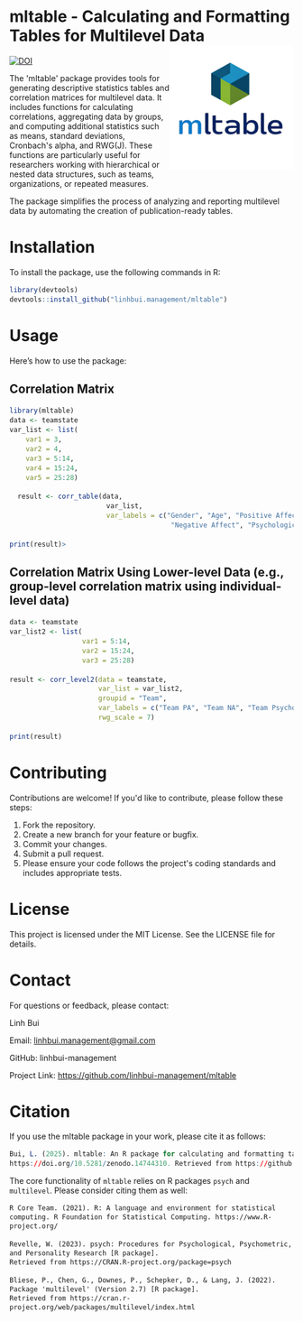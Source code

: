 # mltable - Calculating and Formatting Tables for Multilevel Data <img src="inst/logo_mltable.png" align="right" width="220"/>

[![DOI](https://zenodo.org/badge/DOI/10.5281/zenodo.14744310.svg)](https://doi.org/10.5281/zenodo.14744310)

The 'mltable' package provides tools for generating descriptive statistics tables 
and correlation matrices for multilevel data. It includes functions for calculating 
correlations, aggregating data by groups, and computing additional statistics 
such as means, standard deviations, Cronbach's alpha, and 
RWG(J). These functions are particularly useful for researchers working with 
hierarchical or nested data structures, such as teams, organizations, or repeated 
measures. 

The package simplifies the process of analyzing and reporting multilevel 
data by automating the creation of publication-ready tables.
    
# Installation
To install the package, use the following commands in R:

```r
library(devtools)
devtools::install_github("linhbui.management/mltable")
```
# Usage
Here’s how to use the package:


## Correlation Matrix 

```r
library(mltable)
data <- teamstate
var_list <- list(
    var1 = 3,
    var2 = 4,
    var3 = 5:14,
    var4 = 15:24,
    var5 = 25:28)

  result <- corr_table(data,
                        var_list,
                        var_labels = c("Gender", "Age", "Positive Affect",
                                        "Negative Affect", "Psychological Safety"))

print(result)>
```

## Correlation Matrix Using Lower-level Data (e.g., group-level correlation matrix using individual-level data)

```r
data <- teamstate
var_list2 <- list(
                  var1 = 5:14,
                  var2 = 15:24,
                  var3 = 25:28)

result <- corr_level2(data = teamstate,
                      var_list = var_list2,
                      groupid = "Team",
                      var_labels = c("Team PA", "Team NA", "Team Psychological Safety"),
                      rwg_scale = 7)

print(result)
```

# Contributing
Contributions are welcome! If you'd like to contribute, please follow these steps:

1. Fork the repository.
2. Create a new branch for your feature or bugfix.
3. Commit your changes.
4. Submit a pull request.
5. Please ensure your code follows the project's coding standards and includes appropriate tests.

# License
This project is licensed under the MIT License. See the LICENSE file for details.

# Contact
For questions or feedback, please contact:

Linh Bui

Email: linhbui.management@gmail.com

GitHub: linhbui-management

Project Link: https://github.com/linhbui-management/mltable

# Citation

If you use the mltable package in your work, please cite it as follows:

```r
Bui, L. (2025). mltable: An R package for calculating and formatting tables for multilevel data.
https://doi.org/10.5281/zenodo.14744310. Retrieved from https://github.com/linhbui-management/mltable.git
```

The core functionality of `mltable` relies on R packages `psych` and `multilevel`. 
Please consider citing them as well:

```
R Core Team. (2021). R: A language and environment for statistical computing. R Foundation for Statistical Computing. https://www.R-project.org/

Revelle, W. (2023). psych: Procedures for Psychological, Psychometric, and Personality Research [R package]. 
Retrieved from https://CRAN.R-project.org/package=psych

Bliese, P., Chen, G., Downes, P., Schepker, D., & Lang, J. (2022). Package 'multilevel' (Version 2.7) [R package]. 
Retrieved from https://cran.r-project.org/web/packages/multilevel/index.html
```

